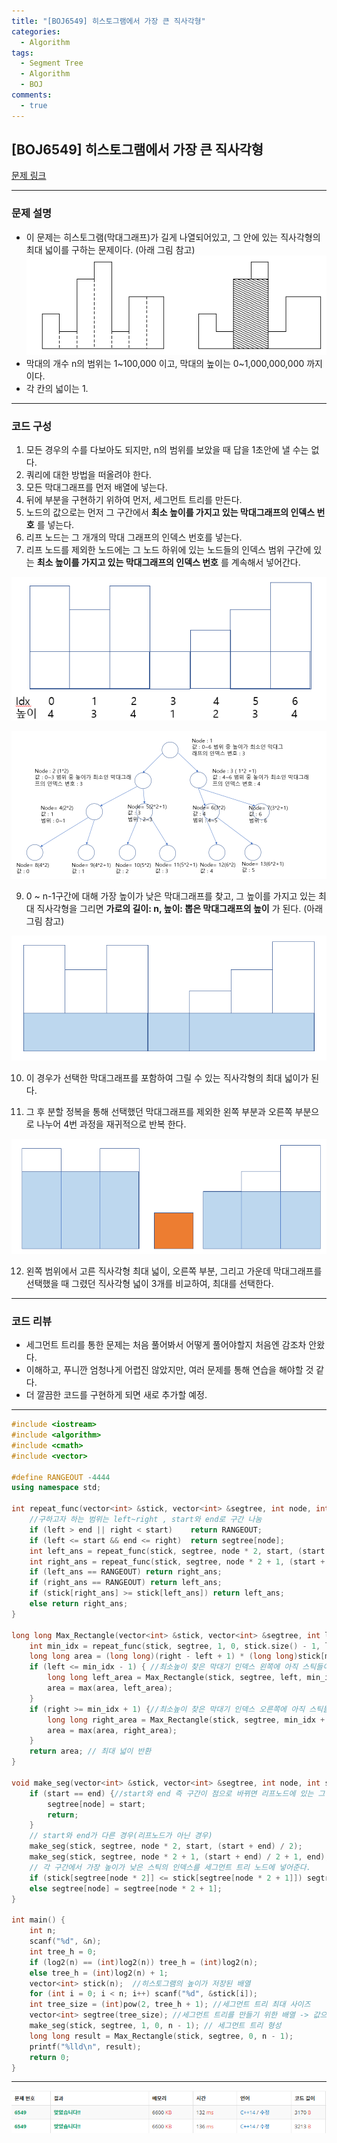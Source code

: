 ```yaml
---
title: "[BOJ6549] 히스토그램에서 가장 큰 직사각형"
categories:
  - Algorithm
tags:
  - Segment Tree
  - Algorithm
  - BOJ
comments:
  - true
---
```

## [BOJ6549] 히스토그램에서 가장 큰 직사각형

[문제 링크](https://www.acmicpc.net/problem/6549)

---

### 문제 설명

* 이 문제는 히스토그램(막대그래프)가 길게 나열되어있고, 그 안에 있는 직사각형의 최대 넓이를 구하는 문제이다. (아래 그림 참고)
![](/assets/img/Algorithm/BOJ6549_1.png)
* 막대의 개수 n의 범위는 1~100,000 이고, 막대의 높이는 0~1,000,000,000 까지이다.
* 각 칸의 넓이는 1.

---

### 코드 구성
1. 모든 경우의 수를 다보아도 되지만, n의 범위를 보았을 때 답을 1초안에 낼 수는 없다.
2. 쿼리에 대한 방법을 떠올려야 한다.
3. 모든 막대그래프를 먼저 배열에 넣는다.
5. 뒤에 부분을 구현하기 위하여 먼저, 세그먼트 트리를 만든다.
6. 노드의 값으로는 먼저 그 구간에서 __최소 높이를 가지고 있는 막대그래프의 인덱스 번호__ 를 넣는다.
7. 리프 노드는 그 개개의 막대 그래프의 인덱스 번호를 넣는다.
8. 리프 노드를 제외한 노드에는 그 노드 하위에 있는 노드들의 인덱스 범위 구간에 있는 __최소 높이를 가지고 있는 막대그래프의 인덱스 번호__ 를 계속해서 넣어간다.

![](/assets/img/Algorithm/BOJ6549_4.png)

![](/assets/img/Algorithm/BOJ6549_5.png)

9. 0 ~ n-1구간에 대해 가장 높이가 낮은 막대그래프를 찾고, 그 높이를 가지고 있는 최대 직사각형을 그리면 __가로의 길이: n, 높이: 뽑은 막대그래프의 높이__ 가 된다. (아래 그림 참고)

![](/assets/img/Algorithm/BOJ6549_2.png)

10. 이 경우가 선택한 막대그래프를 포함하여 그릴 수 있는 직사각형의 최대 넓이가 된다.

11. 그 후 분할 정복을 통해 선택했던 막대그래프를 제외한 왼쪽 부분과 오른쪽 부분으로 나누어 4번 과정을 재귀적으로 반복 한다.

![](/assets/img/Algorithm/BOJ6549_3.png)

12. 왼쪽 범위에서 고른 직사각형 최대 넓이, 오른쪽 부분, 그리고 가운데 막대그래프를 선택했을 때 그렸던 직사각형 넓이 3개를 비교하여, 최대를 선택한다.

---

### 코드 리뷰

* 세그먼트 트리를 통한 문제는 처음 풀어봐서 어떻게 풀어야할지 처음엔 감조차 안왔다.
* 이해하고, 푸니깐 엄청나게 어렵진 않았지만, 여러 문제를 통해 연습을 해야할 것 같다.
* 더 깔끔한 코드를 구현하게 되면 새로 추가할 예정.

---

``` cpp
#include <iostream>
#include <algorithm>
#include <cmath>
#include <vector>

#define RANGEOUT -4444
using namespace std;

int repeat_func(vector<int> &stick, vector<int> &segtree, int node, int start, int end, int left, int right) { //쿼리작업
	//구하고자 하는 범위는 left~right , start와 end로 구간 나눔
	if (left > end || right < start)	return RANGEOUT;
	if (left <= start && end <= right)	return segtree[node];
	int left_ans = repeat_func(stick, segtree, node * 2, start, (start + end) / 2, left, right);
	int right_ans = repeat_func(stick, segtree, node * 2 + 1, (start + end) / 2 + 1, end, left, right);
	if (left_ans == RANGEOUT) return right_ans;
	if (right_ans == RANGEOUT) return left_ans;
	if (stick[right_ans] >= stick[left_ans]) return left_ans;
	else return right_ans;
}

long long Max_Rectangle(vector<int> &stick, vector<int> &segtree, int left, int right) {
	int min_idx = repeat_func(stick, segtree, 1, 0, stick.size() - 1, left, right); // 쿼리를 통해 그 구간에 대한 최소 높이 막대 인덱스 가져옴
	long long area = (long long)(right - left + 1) * (long long)stick[min_idx];
	if (left <= min_idx - 1) { //최소높이 찾은 막대기 인덱스 왼쪽에 아직 스틱들이 존재하면 분할정복
		long long left_area = Max_Rectangle(stick, segtree, left, min_idx - 1);
		area = max(area, left_area);
	}
	if (right >= min_idx + 1) {//최소높이 찾은 막대기 인덱스 오른쪽에 아직 스틱들이 존재하면 분할정복
		long long right_area = Max_Rectangle(stick, segtree, min_idx + 1, right);
		area = max(area, right_area);
	}
	return area; // 최대 넓이 반환
}

void make_seg(vector<int> &stick, vector<int> &segtree, int node, int start, int end) {
	if (start == end) {//start와 end 즉 구간이 점으로 바뀌면 리프노드에 있는 그 자체 인덱스가 된다.
		segtree[node] = start;
		return;
	}
	// start와 end가 다른 경우(리프노드가 아닌 경우)
	make_seg(stick, segtree, node * 2, start, (start + end) / 2);
	make_seg(stick, segtree, node * 2 + 1, (start + end) / 2 + 1, end);
	// 각 구간에서 가장 높이가 낮은 스틱의 인덱스를 세그먼트 트리 노드에 넣어준다.
	if (stick[segtree[node * 2]] <= stick[segtree[node * 2 + 1]]) segtree[node] = segtree[node * 2];
	else segtree[node] = segtree[node * 2 + 1];
}

int main() {
	int n;
	scanf("%d", &n);
	int tree_h = 0;
	if (log2(n) == (int)log2(n)) tree_h = (int)log2(n);
	else tree_h = (int)log2(n) + 1;
	vector<int> stick(n);  //히스토그램의 높이가 저장된 배열
	for (int i = 0; i < n; i++) scanf("%d", &stick[i]);
	int tree_size = (int)pow(2, tree_h + 1); //세그먼트 트리 최대 사이즈
	vector<int> segtree(tree_size); //세그먼트 트리를 만들기 위한 배열 -> 값으로는 arr의 인덱스번호가 들어감
	make_seg(stick, segtree, 1, 0, n - 1); // 세그먼트 트리 형성
	long long result = Max_Rectangle(stick, segtree, 0, n - 1);
	printf("%lld\n", result);
	return 0;
}
```

---

![](/assets/img/Algorithm/BOJ6549_6.png)
